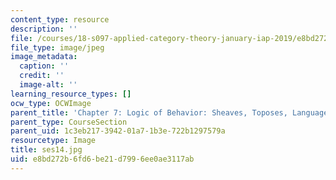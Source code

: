 ```yaml
---
content_type: resource
description: ''
file: /courses/18-s097-applied-category-theory-january-iap-2019/e8bd272b6fd6be21d7996ee0ae3117ab_ses14.jpg
file_type: image/jpeg
image_metadata:
  caption: ''
  credit: ''
  image-alt: ''
learning_resource_types: []
ocw_type: OCWImage
parent_title: 'Chapter 7: Logic of Behavior: Sheaves, Toposes, Languages'
parent_type: CourseSection
parent_uid: 1c3eb217-3942-01a7-1b3e-722b1297579a
resourcetype: Image
title: ses14.jpg
uid: e8bd272b-6fd6-be21-d799-6ee0ae3117ab
---
```

